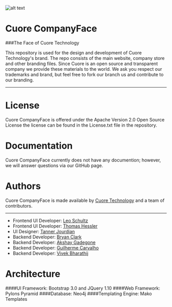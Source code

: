 ![alt text](http://cuore.io/img/front/logo.png "Cuore Logo")

Cuore CompanyFace
===========

###The Face of Cuore Technology

This repository is used for the design and development of Cuore Technology's brand. The repo consists of the main website, company store and other branding files. Since Cuore is an open source and transparent company we provide these materials to the world. We ask you respect our trademarks and brand, but feel free to fork our branch us and contribute to our branding.

-----------------------

License
===========

Cuore CompanyFace is offered under the Apache Version 2.0 Open Source License the license can be found in the License.txt file in the repository.

Documentation
===========

Cuore CompanyFace currently does not have any documention; however, we will answer questions via our GitHub page.

Authors
===========

Cuore CompanyFace is made available by [Cuore Technology](http://cuore.io) and a team of contributors.

-----------------------

*   Frontend UI Developer: [Leo Schultz](https://github.com/Leeboy6610)
*	Frontend UI Developer: [Thomas Hessler](https://github.com/thessler27)
*   UI Designer: [Tanner Jourdian](https://github.com/)
*   Backend Developer: [Bryan Clark](https://github.com/BryanDClark)
*   Backend Developer: [Akshay Gadegone](https://github.com/AkshayGadegone)
*   Backend Developer: [Guilherme Carvalho](https://github.com/guigacarvalho)
*   Backend Developer: [Vivek Bharathij](https://github.com/vivekbharathij)

Architecture
===========

####UI Framework: Bootstrap 3.0 and JQuery 1.10
####Web Framework: Pylons Pyramid
####Database: Neo4j
####Templating Engine: Mako Templates
